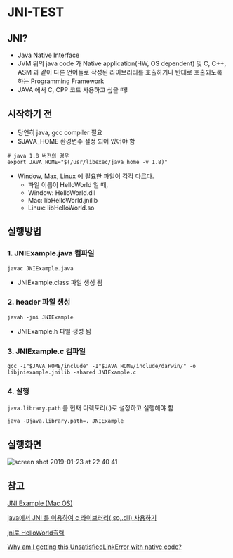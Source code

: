 # JNI-TEST

## JNI?

- Java Native Interface
- JVM 위의 java code 가 Native application(HW, OS dependent) 및 C, C++, ASM 과 같이 다른 언어들로 작성된 라이브러리를 호출하거나 반대로 호출되도록 하는 Programming Framework
- JAVA 에서 C, CPP 코드 사용하고 싶을 때!

## 시작하기 전
- 당연히 java, gcc compiler 필요
- $JAVA_HOME 환경변수 설정 되어 있어야 함
```
# java 1.8 버전의 경우
export JAVA_HOME="$(/usr/libexec/java_home -v 1.8)"
```
- Window, Max, Linux 에 필요한 파일이 각각 다르다.
  - 파일 이름이 HelloWorld 일 때,
  - Window: HelloWorld.dll
  - Mac: libHelloWorld.jnilib
  - Linux: libHelloWorld.so

## 실행방법
### 1. JNIExample.java 컴파일
```
javac JNIExample.java
```
- JNIExample.class 파일 생성 됨 

### 2. header 파일 생성
```
javah -jni JNIExample
```
- JNIExample.h 파일 생성 됨

### 3. JNIExample.c 컴파일
```
gcc -I"$JAVA_HOME/include" -I"$JAVA_HOME/include/darwin/" -o libjniexample.jnilib -shared JNIExample.c
```

### 4. 실행
`java.library.path` 를 현재 디렉토리(.)로 설정하고 실행해야 함
```
java -Djava.library.path=. JNIExample
```
## 실행화면

![screen shot 2019-01-23 at 22 40 41](https://user-images.githubusercontent.com/15089420/51612811-909ee080-1f65-11e9-9aa7-553aff02a4ec.png)

## 참고

[JNI Example (Mac OS)](https://gist.github.com/DmitrySoshnikov/8b1599a5197b5469c8cc07025f600fdb)

[java에서 JNI 를 이용하여 c 라이브러리(.so,.dll) 사용하기](https://shuming.tistory.com/entry/java%EC%97%90%EC%84%9C-JNI-%EB%A5%BC-%EC%9D%B4%EC%9A%A9%ED%95%98%EC%97%AC-c-%EB%9D%BC%EC%9D%B4%EB%B8%8C%EB%9F%AC%EB%A6%ACsodll-%EC%82%AC%EC%9A%A9%ED%95%98%EA%B8%B0)

[jni로 HelloWorld출력](http://blog.devez.net/166)

[Why am I getting this UnsatisfiedLinkError with native code?](https://stackoverflow.com/questions/761639/why-am-i-getting-this-unsatisfiedlinkerror-with-native-code)


